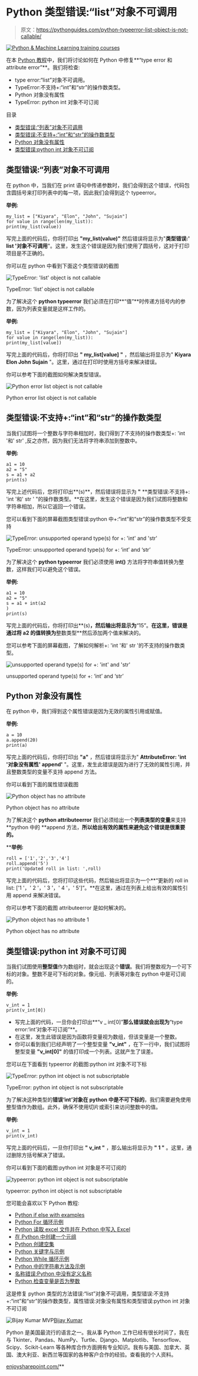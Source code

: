 # Python 类型错误:“list”对象不可调用

> 原文：<https://pythonguides.com/python-typeerror-list-object-is-not-callable/>

[![Python & Machine Learning training courses](img/49ec9c6da89a04c9f45bab643f8c765c.png)](https://sharepointsky.teachable.com/p/python-and-machine-learning-training-course)

在本 [Python 教程](https://pythonguides.com/python-download-and-installation/)中，我们将讨论如何在 Python 中修复**“type error 和 attribute error”**。我们将检查:

*   type error:“list”对象不可调用。
*   TypeError:不支持+:“int”和“str”的操作数类型。
*   Python 对象没有属性
*   TypeError: python int 对象不可订阅

目录

[](#)

*   [类型错误:“列表”对象不可调用](#TypeError_list_object_is_not_callable "TypeError: ‘list’ object is not callable")
*   [类型错误:不支持+:“int”和“str”的操作数类型](#TypeError_unsupported_operand_types_for_int_and_str "TypeError: unsupported operand type(s) for +: ‘int’ and ‘str’")
*   [Python 对象没有属性](#Python_object_has_no_attribute "Python object has no attribute")
*   [类型错误:python int 对象不可订阅](#TypeError_python_int_object_is_not_subscriptable "TypeError: python int object is not subscriptable")

## 类型错误:“列表”对象不可调用

在 python 中，当我们在 print 语句中传递参数时，我们会得到这个错误，代码包含圆括号来打印列表中的每一项，因此我们会得到这个 typeerror。

**举例:**

```
my_list = ["Kiyara", "Elon", "John", "Sujain"]
for value in range(len(my_list)):
print(my_list(value))
```

写完上面的代码后，你将打印出 **"my_list(value)"** 然后错误将显示为"**类型错误:' list '对象不可调用**"。这里，发生这个错误是因为我们使用了圆括号，这对于打印项目是不正确的。

你可以在 python 中看到下面这个类型错误的截图

![TypeError: 'list' object is not callable](img/41b078a7a7a3599e2504187773fd6e3a.png "TypeError list object is not callable")

TypeError: ‘list’ object is not callable

为了解决这个 **python typeerror** 我们必须在打印**“值”**时传递方括号内的参数，因为列表变量就是这样工作的。

**举例:**

```
my_list = ["Kiyara", "Elon", "John", "Sujain"]
for value in range(len(my_list)):
print(my_list[value])
```

写完上面的代码后，你将打印出 **" my_list[value] "** ，然后输出将显示为" **Kiyara Elon John Sujain** "。这里，通过在打印时使用方括号来解决错误。

你可以参考下面的截图如何解决类型错误。

![Python error list object is not callable](img/0e4f6b98ef3d7006f38cc9fc17b4d1ab.png "Python error list object is not callable")

Python error list object is not callable

## 类型错误:不支持+:“int”和“str”的操作数类型

当我们试图将一个整数与字符串相加时，我们得到了不支持的操作数类型+: 'int '和' str' ,反之亦然，因为我们无法将字符串添加到整数中。

**举例:**

```
a1 = 10
a2 = "5"
s = a1 + a2
print(s)
```

写完上述代码后，您将打印出**(s)**，然后错误将显示为 **"** **类型错误:不支持+: 'int '和' str ' "的操作数类型。**在这里，发生这个错误是因为我们试图将整数和字符串相加，所以它返回一个错误。

您可以看到下面的屏幕截图类型错误:python 中+:“int”和“str”的操作数类型不受支持

![TypeError: unsupported operand type(s) for +: 'int' and 'str'](img/86858d7eb2afb888eb8029a334c456c7.png "TypeError unsupported operand types for int and str")

TypeError: unsupported operand type(s) for +: ‘int’ and ‘str’

为了解决这个 **python typeerror** 我们必须使用 **int()** 方法将字符串值转换为整数，这样我们可以避免这个错误。

**举例:**

```
a1 = 10
a2 = "5"
s = a1 + int(a2
)
print(s)
```

写完上面的代码后，你将打印出**(s)**，然后输出将显示为**“15”。**在这里，错误是通过将 **a2** 的值转换为**整数类型**然后添加两个值来解决的。

您可以参考下面的屏幕截图，了解如何解析+: 'int '和' str '的不支持的操作数类型。

![unsupported operand type(s) for +: 'int' and 'str'](img/3731f8fa319d242fb4fe47d21c4da596.png "unsupported operand types for int and str")

unsupported operand type(s) for +: ‘int’ and ‘str’

## Python 对象没有属性

在 python 中，我们得到这个属性错误是因为无效的属性引用或赋值。

**举例:**

```
a = 10
a.append(20)
print(a)
```

写完上面的代码后，你将打印出 **"a"** ，然后错误将显示为" **AttributeError: 'int '对象没有属性' append'** "。这里，发生此错误是因为进行了无效的属性引用，并且整数类型的变量不支持 append 方法。

你可以看到下面的属性错误截图

![Python object has no attribute](img/29bdd0377a1b98eed200d712d00aa8f3.png "Python object has no attribute")

Python object has no attribute

为了解决这个 **python attributeerror** 我们必须给出一个**列表类型的变量**来支持**python 中的 **append 方法，**所以给出有效的属性来避免这个错误是很重要的。**

 ****举例:**

```
roll = ['1','2','3','4']
roll.append('5')
print('Updated roll in list: ',roll)
```

写完上面的代码后，您将打印这些代码，然后输出将显示为一个**“更新的 roll in list: ['1 '，' 2 '，' 3 '，' 4 '，' 5']”。**在这里，通过在列表上给出有效的属性引用 append 来解决错误。

你可以参考下面的截图 attributeerror 是如何解决的。

![Python object has no attribute 1](img/1b5ebdbd1b909a25e29e8a156d0b1a2f.png "Python object has no attribute 1")

Python object has no attribute

## 类型错误:python int 对象不可订阅

当我们试图使用**整型值**作为数组时，就会出现这个**错误**。我们将整数视为一个可下标的对象。整数不是可下标的对象。像元组、列表等对象在 python 中是可订阅的。

**举例:**

```
v_int = 1
print(v_int[0])
```

*   写完上面的代码，一旦你会打印出**“v _ int[0]”**那么错误就会出现为**“type error:‘int’对象不可订阅”**。
*   在这里，发生此错误是因为函数将变量视为数组，但该变量是一个整数。
*   你可以看到我们已经声明了一个整型变量 **"v_int"** ，在下一行中，我们试图将整型变量 **"v_int[0]"** 的值打印成一个列表。这就产生了误差。

您可以在下面看到 typeerror 的截图:python int 对象不可下标

![TypeError: python int object is not subscriptable](img/2a7e6a999dd5ad808cddf7bb89d7a5ee.png "TypeError python int object is not subscriptable")

TypeError: python int object is not subscriptable

为了解决这种类型的**错误‘int’对象在 python 中是不可下标的**，我们需要避免使用整型值作为数组。此外，确保不使用切片或索引来访问整数中的值。

**举例:**

```
v_int = 1
print(v_int)
```

写完上面的代码后，一旦你打印出 **" v_int "** ，那么输出将显示为 **" 1 "** 。这里，通过删除方括号解决了错误。

你可以看到下面的截图:python int 对象是不可订阅的

![typeerror: python int object is not subscriptable](img/c1b6fe9046f1cf24237e5450c26a0c39.png "TypeError python int object is not subscriptable 2")

typeerror: python int object is not subscriptable

您可能会喜欢以下 Python 教程:

*   [Python if else with examples](https://pythonguides.com/python-if-else/)
*   [Python For 循环示例](https://pythonguides.com/python-for-loop/)
*   [Python 读取 excel 文件并在 Python 中写入 Excel](https://pythonguides.com/python-read-excel-file/)
*   [在 Python 中创建一个元组](https://pythonguides.com/create-a-tuple-in-python/)
*   [Python 创建空集](https://pythonguides.com/python-create-empty-set/)
*   [Python 关键字与示例](https://pythonguides.com/python-keywords/)
*   [Python While 循环示例](https://pythonguides.com/python-while-loop/)
*   [Python 中的字符串方法及示例](https://pythonguides.com/string-methods-in-python/)
*   [名称错误:Python 中没有定义名称](https://pythonguides.com/nameerror-name-is-not-defined/)
*   [Python 检查变量是否为整数](https://pythonguides.com/python-check-if-the-variable-is-an-integer/)

这是修复 python 类型的方法错误:“list”对象不可调用，类型错误:不支持+:“int”和“str”的操作数类型，属性错误:对象没有属性和类型错误:python int 对象不可订阅

![Bijay Kumar MVP](img/9cb1c9117bcc4bbbaba71db8d37d76ef.png "Bijay Kumar MVP")[Bijay Kumar](https://pythonguides.com/author/fewlines4biju/)

Python 是美国最流行的语言之一。我从事 Python 工作已经有很长时间了，我在与 Tkinter、Pandas、NumPy、Turtle、Django、Matplotlib、Tensorflow、Scipy、Scikit-Learn 等各种库合作方面拥有专业知识。我有与美国、加拿大、英国、澳大利亚、新西兰等国家的各种客户合作的经验。查看我的个人资料。

[enjoysharepoint.com/](https://enjoysharepoint.com/)[](https://www.facebook.com/fewlines4biju "Facebook")[](https://www.linkedin.com/in/fewlines4biju/ "Linkedin")[](https://twitter.com/fewlines4biju "Twitter")**